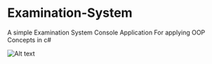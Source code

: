 # Examination-System
A simple Examination System Console Application For applying OOP Concepts in c#

![Alt text](relative%20path/to/Class%20Diagram.jpg?raw=true "Class Diagram")

